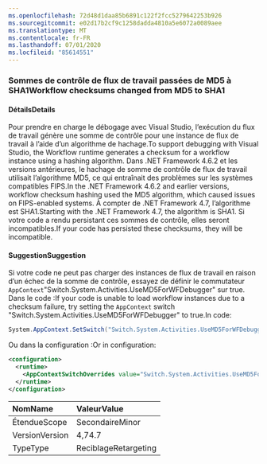 ```yaml
---
ms.openlocfilehash: 72d48d1daa85b6891c122f2fcc5279642253b926
ms.sourcegitcommit: e02d17b2cf9c1258dadda4810a5e6072a0089aee
ms.translationtype: MT
ms.contentlocale: fr-FR
ms.lasthandoff: 07/01/2020
ms.locfileid: "85614551"
---
```

### <a name="workflow-checksums-changed-from-md5-to-sha1"></a><span data-ttu-id="1388c-101">Sommes de contrôle de flux de travail passées de MD5 à SHA1</span><span class="sxs-lookup"><span data-stu-id="1388c-101">Workflow checksums changed from MD5 to SHA1</span></span>

#### <a name="details"></a><span data-ttu-id="1388c-102">Détails</span><span class="sxs-lookup"><span data-stu-id="1388c-102">Details</span></span>

<span data-ttu-id="1388c-103">Pour prendre en charge le débogage avec Visual Studio, l’exécution du flux de travail génère une somme de contrôle pour une instance de flux de travail à l’aide d’un algorithme de hachage.</span><span class="sxs-lookup"><span data-stu-id="1388c-103">To support debugging with Visual Studio, the Workflow runtime generates a checksum for a workflow instance using a hashing algorithm.</span></span> <span data-ttu-id="1388c-104">Dans .NET Framework 4.6.2 et les versions antérieures, le hachage de somme de contrôle de flux de travail utilisait l’algorithme MD5, ce qui entraînait des problèmes sur les systèmes compatibles FIPS.</span><span class="sxs-lookup"><span data-stu-id="1388c-104">In the .NET Framework 4.6.2 and earlier versions, workflow checksum hashing used the MD5 algorithm, which caused issues on FIPS-enabled systems.</span></span> <span data-ttu-id="1388c-105">À compter de .NET Framework 4.7, l’algorithme est SHA1.</span><span class="sxs-lookup"><span data-stu-id="1388c-105">Starting with the .NET Framework 4.7, the algorithm is SHA1.</span></span> <span data-ttu-id="1388c-106">Si votre code a rendu persistant ces sommes de contrôle, elles seront incompatibles.</span><span class="sxs-lookup"><span data-stu-id="1388c-106">If your code has persisted these checksums, they will be incompatible.</span></span>

#### <a name="suggestion"></a><span data-ttu-id="1388c-107">Suggestion</span><span class="sxs-lookup"><span data-stu-id="1388c-107">Suggestion</span></span>

<span data-ttu-id="1388c-108">Si votre code ne peut pas charger des instances de flux de travail en raison d’un échec de la somme de contrôle, essayez de définir le commutateur `AppContext`&quot;Switch.System.Activities.UseMD5ForWFDebugger&quot; sur true. Dans le code :</span><span class="sxs-lookup"><span data-stu-id="1388c-108">If your code is unable to load workflow instances due to a checksum failure, try setting the `AppContext` switch &quot;Switch.System.Activities.UseMD5ForWFDebugger&quot; to true.In code:</span></span>

```csharp
System.AppContext.SetSwitch("Switch.System.Activities.UseMD5ForWFDebugger", true);
```

<span data-ttu-id="1388c-109">Ou dans la configuration :</span><span class="sxs-lookup"><span data-stu-id="1388c-109">Or in configuration:</span></span>

```xml
<configuration>
  <runtime>
    <AppContextSwitchOverrides value="Switch.System.Activities.UseMD5ForWFDebugger=true" />
  </runtime>
</configuration>
```

| <span data-ttu-id="1388c-110">Nom</span><span class="sxs-lookup"><span data-stu-id="1388c-110">Name</span></span>    | <span data-ttu-id="1388c-111">Valeur</span><span class="sxs-lookup"><span data-stu-id="1388c-111">Value</span></span>       |
|:--------|:------------|
| <span data-ttu-id="1388c-112">Étendue</span><span class="sxs-lookup"><span data-stu-id="1388c-112">Scope</span></span>   | <span data-ttu-id="1388c-113">Secondaire</span><span class="sxs-lookup"><span data-stu-id="1388c-113">Minor</span></span>       |
| <span data-ttu-id="1388c-114">Version</span><span class="sxs-lookup"><span data-stu-id="1388c-114">Version</span></span> | <span data-ttu-id="1388c-115">4,7</span><span class="sxs-lookup"><span data-stu-id="1388c-115">4.7</span></span>         |
| <span data-ttu-id="1388c-116">Type</span><span class="sxs-lookup"><span data-stu-id="1388c-116">Type</span></span>    | <span data-ttu-id="1388c-117">Reciblage</span><span class="sxs-lookup"><span data-stu-id="1388c-117">Retargeting</span></span> |
